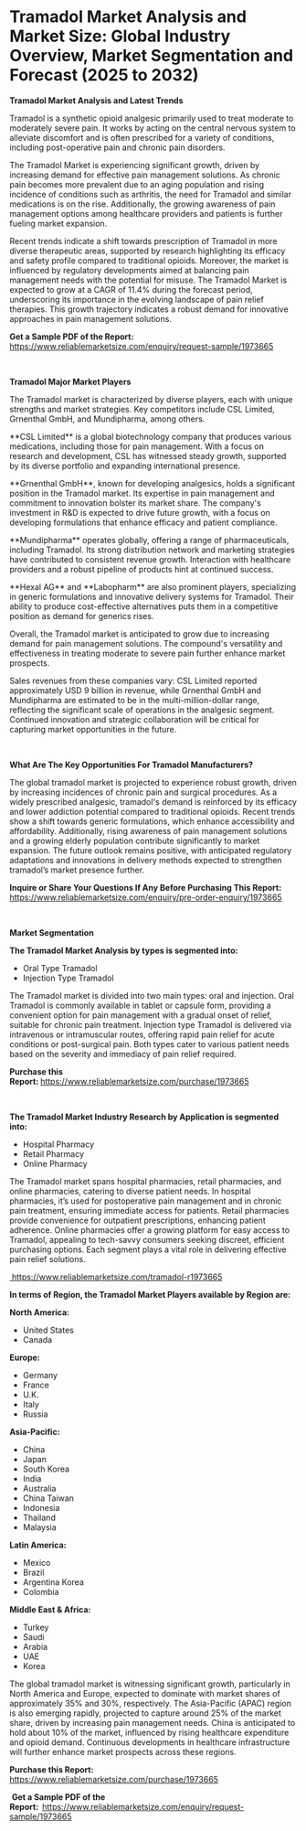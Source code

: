<p><h1>Tramadol Market Analysis and Market Size: Global Industry Overview, Market Segmentation and Forecast (2025 to 2032)</h1></p><p><strong>Tramadol Market Analysis and Latest Trends</strong></p>
<p><p>Tramadol is a synthetic opioid analgesic primarily used to treat moderate to moderately severe pain. It works by acting on the central nervous system to alleviate discomfort and is often prescribed for a variety of conditions, including post-operative pain and chronic pain disorders. </p><p>The Tramadol Market is experiencing significant growth, driven by increasing demand for effective pain management solutions. As chronic pain becomes more prevalent due to an aging population and rising incidence of conditions such as arthritis, the need for Tramadol and similar medications is on the rise. Additionally, the growing awareness of pain management options among healthcare providers and patients is further fueling market expansion.</p><p>Recent trends indicate a shift towards prescription of Tramadol in more diverse therapeutic areas, supported by research highlighting its efficacy and safety profile compared to traditional opioids. Moreover, the market is influenced by regulatory developments aimed at balancing pain management needs with the potential for misuse. The Tramadol Market is expected to grow at a CAGR of 11.4% during the forecast period, underscoring its importance in the evolving landscape of pain relief therapies. This growth trajectory indicates a robust demand for innovative approaches in pain management solutions.</p></p>
<p><strong>Get a Sample PDF of the Report:&nbsp;</strong> <a href="https://www.reliablemarketsize.com/enquiry/request-sample/1973665?utm_campaign=3164&utm_medium=2&utm_source=Github&utm_content=ia&utm_term=19042025&utm_id=tramadol">https://www.reliablemarketsize.com/enquiry/request-sample/1973665</a></p>
<p>&nbsp;</p>
<p><strong>Tramadol Major Market Players</strong></p>
<p><p>The Tramadol market is characterized by diverse players, each with unique strengths and market strategies. Key competitors include CSL Limited, Grnenthal GmbH, and Mundipharma, among others.</p><p>**CSL Limited** is a global biotechnology company that produces various medications, including those for pain management. With a focus on research and development, CSL has witnessed steady growth, supported by its diverse portfolio and expanding international presence.</p><p>**Grnenthal GmbH**, known for developing analgesics, holds a significant position in the Tramadol market. Its expertise in pain management and commitment to innovation bolster its market share. The company's investment in R&D is expected to drive future growth, with a focus on developing formulations that enhance efficacy and patient compliance.</p><p>**Mundipharma** operates globally, offering a range of pharmaceuticals, including Tramadol. Its strong distribution network and marketing strategies have contributed to consistent revenue growth. Interaction with healthcare providers and a robust pipeline of products hint at continued success.</p><p>**Hexal AG** and **Labopharm** are also prominent players, specializing in generic formulations and innovative delivery systems for Tramadol. Their ability to produce cost-effective alternatives puts them in a competitive position as demand for generics rises.</p><p>Overall, the Tramadol market is anticipated to grow due to increasing demand for pain management solutions. The compound's versatility and effectiveness in treating moderate to severe pain further enhance market prospects.</p><p>Sales revenues from these companies vary: CSL Limited reported approximately USD 9 billion in revenue, while Grnenthal GmbH and Mundipharma are estimated to be in the multi-million-dollar range, reflecting the significant scale of operations in the analgesic segment. Continued innovation and strategic collaboration will be critical for capturing market opportunities in the future.</p></p>
<p>&nbsp;</p>
<p><strong>What Are The Key Opportunities For Tramadol Manufacturers?</strong></p>
<p><p>The global tramadol market is projected to experience robust growth, driven by increasing incidences of chronic pain and surgical procedures. As a widely prescribed analgesic, tramadol's demand is reinforced by its efficacy and lower addiction potential compared to traditional opioids. Recent trends show a shift towards generic formulations, which enhance accessibility and affordability. Additionally, rising awareness of pain management solutions and a growing elderly population contribute significantly to market expansion. The future outlook remains positive, with anticipated regulatory adaptations and innovations in delivery methods expected to strengthen tramadol’s market presence further.</p></p>
<p><strong>Inquire or Share Your Questions If Any Before Purchasing This Report:</strong> <a href="https://www.reliablemarketsize.com/enquiry/pre-order-enquiry/1973665?utm_campaign=3164&utm_medium=2&utm_source=Github&utm_content=ia&utm_term=19042025&utm_id=tramadol">https://www.reliablemarketsize.com/enquiry/pre-order-enquiry/1973665</a></p>
<p>&nbsp;</p>
<p><strong>Market Segmentation</strong></p>
<p><strong>The Tramadol Market Analysis by types is segmented into:</strong></p>
<p><ul><li>Oral Type Tramadol</li><li>Injection Type Tramadol</li></ul></p>
<p><p>The Tramadol market is divided into two main types: oral and injection. Oral Tramadol is commonly available in tablet or capsule form, providing a convenient option for pain management with a gradual onset of relief, suitable for chronic pain treatment. Injection type Tramadol is delivered via intravenous or intramuscular routes, offering rapid pain relief for acute conditions or post-surgical pain. Both types cater to various patient needs based on the severity and immediacy of pain relief required.</p></p>
<p><strong>Purchase this Report:&nbsp;</strong><a href="https://www.reliablemarketsize.com/purchase/1973665?utm_campaign=3164&utm_medium=2&utm_source=Github&utm_content=ia&utm_term=19042025&utm_id=tramadol">https://www.reliablemarketsize.com/purchase/1973665</a></p>
<p>&nbsp;</p>
<p><strong>The Tramadol Market Industry Research by Application is segmented into:</strong></p>
<p><ul><li>Hospital Pharmacy</li><li>Retail Pharmacy</li><li>Online Pharmacy</li></ul></p>
<p><p>The Tramadol market spans hospital pharmacies, retail pharmacies, and online pharmacies, catering to diverse patient needs. In hospital pharmacies, it’s used for postoperative pain management and in chronic pain treatment, ensuring immediate access for patients. Retail pharmacies provide convenience for outpatient prescriptions, enhancing patient adherence. Online pharmacies offer a growing platform for easy access to Tramadol, appealing to tech-savvy consumers seeking discreet, efficient purchasing options. Each segment plays a vital role in delivering effective pain relief solutions.</p></p>
<p><a href="https://www.reliablemarketsize.com/tramadol-r1973665?utm_campaign=3164&utm_medium=2&utm_source=Github&utm_content=ia&utm_term=19042025&utm_id=tramadol">&nbsp;https://www.reliablemarketsize.com/tramadol-r1973665</a></p>
<p><strong>In terms of Region, the Tramadol Market Players available by Region are:</strong></p>
<p>
    <p> <strong> North America: </strong>
        <ul>
            <li>United States</li>
            <li>Canada</li>
        </ul>
        </p> 
    <p> <strong> Europe: </strong>
        <ul>
            <li>Germany</li>
            <li>France</li>
            <li>U.K.</li>
            <li>Italy</li>
            <li>Russia</li>
        </ul>
        </p> 
    <p> <strong> Asia-Pacific: </strong>
        <ul>
            <li>China</li>
            <li>Japan</li>
            <li>South Korea</li>
            <li>India</li>
            <li>Australia</li>
            <li>China Taiwan</li>
            <li>Indonesia</li>
            <li>Thailand</li>
            <li>Malaysia</li>
        </ul>
        </p> 
    <p> <strong> Latin America: </strong>
        <ul>
            <li>Mexico</li>
            <li>Brazil</li>
            <li>Argentina Korea</li>
            <li>Colombia</li>
        </ul>
        </p> 
    <p> <strong> Middle East & Africa: </strong>
        <ul>
            <li>Turkey</li>
            <li>Saudi</li>
            <li>Arabia</li>
            <li>UAE</li>
            <li>Korea</li>
        </ul>
    </p>
    </p>
<p><p>The global tramadol market is witnessing significant growth, particularly in North America and Europe, expected to dominate with market shares of approximately 35% and 30%, respectively. The Asia-Pacific (APAC) region is also emerging rapidly, projected to capture around 25% of the market share, driven by increasing pain management needs. China is anticipated to hold about 10% of the market, influenced by rising healthcare expenditure and opioid demand. Continuous developments in healthcare infrastructure will further enhance market prospects across these regions.</p></p>
<p><strong>Purchase this Report: </strong><a href="https://www.reliablemarketsize.com/purchase/1973665?utm_campaign=3164&utm_medium=2&utm_source=Github&utm_content=ia&utm_term=19042025&utm_id=tramadol">https://www.reliablemarketsize.com/purchase/1973665</a></p>
<p>&nbsp;<strong>Get a Sample PDF of the Report:&nbsp;&nbsp;</strong><a href="https://www.reliablemarketsize.com/enquiry/request-sample/1973665?utm_campaign=3164&utm_medium=2&utm_source=Github&utm_content=ia&utm_term=19042025&utm_id=tramadol">https://www.reliablemarketsize.com/enquiry/request-sample/1973665</a></p>
<p><strong></strong></p>
<p><p></p><p></p><p></p></p>